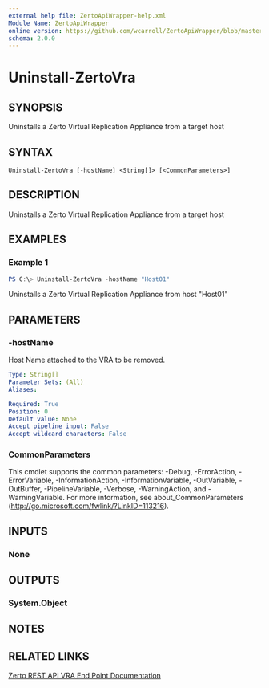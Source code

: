 ```yaml
---
external help file: ZertoApiWrapper-help.xml
Module Name: ZertoApiWrapper
online version: https://github.com/wcarroll/ZertoApiWrapper/blob/master/docs/Uninstall-ZertoVra.md
schema: 2.0.0
---
```


# Uninstall-ZertoVra

## SYNOPSIS
Uninstalls a Zerto Virtual Replication Appliance from a target host

## SYNTAX

```
Uninstall-ZertoVra [-hostName] <String[]> [<CommonParameters>]
```

## DESCRIPTION
Uninstalls a Zerto Virtual Replication Appliance from a target host

## EXAMPLES

### Example 1
```powershell
PS C:\> Uninstall-ZertoVra -hostName "Host01"
```

Uninstalls a Zerto Virtual Replication Appliance from host "Host01"

## PARAMETERS

### -hostName
Host Name attached to the VRA to be removed.

```yaml
Type: String[]
Parameter Sets: (All)
Aliases:

Required: True
Position: 0
Default value: None
Accept pipeline input: False
Accept wildcard characters: False
```

### CommonParameters
This cmdlet supports the common parameters: -Debug, -ErrorAction, -ErrorVariable, -InformationAction, -InformationVariable, -OutVariable, -OutBuffer, -PipelineVariable, -Verbose, -WarningAction, and -WarningVariable.
For more information, see about_CommonParameters (http://go.microsoft.com/fwlink/?LinkID=113216).

## INPUTS

### None
## OUTPUTS

### System.Object
## NOTES

## RELATED LINKS
[Zerto REST API VRA End Point Documentation](http://s3.amazonaws.com/zertodownload_docs/Latest/Zerto%20Virtual%20Replication%20Zerto%20Virtual%20Manager%20%28ZVM%29%20-%20vSphere%20Online%20Help/RestfulAPIs/StatusAPIs.5.117.html#)
